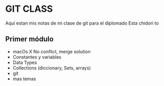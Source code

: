 # GIT CLASS
Aquí estan mis notas de mi clase de git
para el diplomado Esta chidori to

## Primer módulo
- macOs X No conflict, merge solution
- Constantes y variables
- Data Types
- Collections (diccionary, Sets, arrays)
- git 
- mas temas
